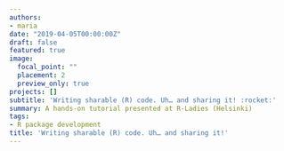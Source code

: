 ```yaml
---
authors:
- maria
date: "2019-04-05T00:00:00Z"
draft: false
featured: true
image:
  focal_point: ""
  placement: 2
  preview_only: true
projects: []
subtitle: 'Writing sharable (R) code. Uh… and sharing it! :rocket:'
summary: A hands-on tutorial presented at R-Ladies (Helsinki)
tags:
- R package development
title: 'Writing sharable (R) code. Uh… and sharing it!'
---
```

